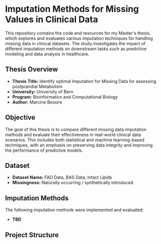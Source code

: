 # Imputation Methods for Missing Values in Clinical Data

This repository contains the code and resources for my Master's thesis, which explores and evaluates various imputation techniques for handling missing data in clinical datasets. The study investigates the impact of different imputation methods on downstream tasks such as predictive modeling and data analysis in healthcare.

## Thesis Overview

- **Thesis Title:** Identify optimal Imputation for Missing Data for assessing postprandial Metabolism
- **University:** University of Bern
- **Program:** Bioinformatics and Computational Biology
- **Author:** Marcine Bessire

## Objective

The goal of this thesis is to compare different missing data imputation methods and evaluate their effectiveness in real-world clinical data scenarios. This includes both statistical and machine learning-based techniques, with an emphasis on preserving data integrity and improving the performance of predictive models.

## Dataset

- **Dataset Name:** FAO Data, BAS Data, Intact Lipids
- **Missingness:** Naturally occurring / synthetically introduced 

## Imputation Methods

The following imputation methods were implemented and evaluated:
- **TBD**


## Project Structure



